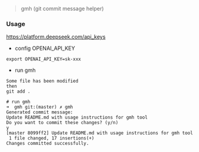 

> gmh (git commit message helper) 

### Usage

https://platform.deepseek.com/api_keys


- config OPENAI_API_KEY

```
export OPENAI_API_KEY=sk-xxx
```

- run gmh

```
Some file has been modified
then
git add .

# run gmh
➜  gmh git:(master) ✗ gmh
Generated commit message:
Update README.md with usage instructions for gmh tool
Do you want to commit these changes? (y/n)
y
[master 8099ff2] Update README.md with usage instructions for gmh tool
 1 file changed, 17 insertions(+)
Changes committed successfully.
```